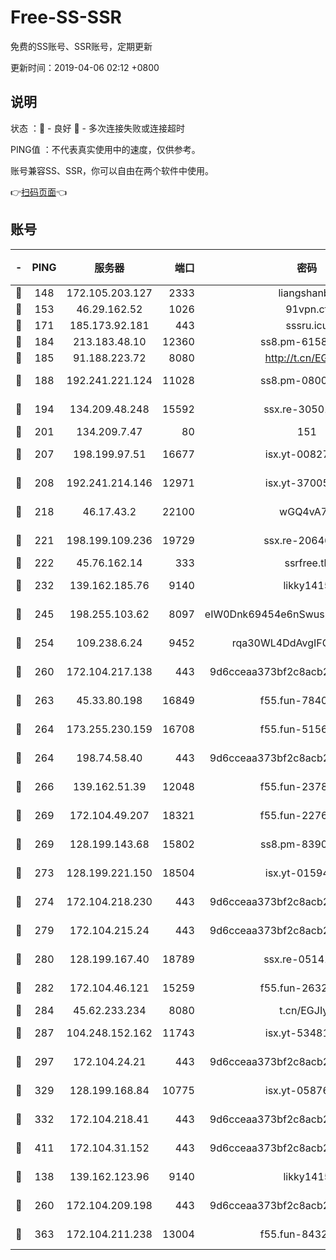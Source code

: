 # Free-SS-SSR

免费的SS账号、SSR账号，定期更新

更新时间：2019-04-06 02:12 +0800

## 说明

状态     ：🙂 - 良好 🙁 - 多次连接失败或连接超时

PING值   ：不代表真实使用中的速度，仅供参考。

账号兼容SS、SSR，你可以自由在两个软件中使用。

👉[扫码页面](https://liesauer.github.io/Free-SS-SSR/)👈

## 账号

|-|PING|服务器|端口|密码|加密方式|区域|
|:----:|:----:|:-----:|-----:|:----:|:----:|:----:|
|🙂|148|172.105.203.127|2333|liangshanbo|chacha20|JP|
|🙂|153|46.29.162.52|1026|91vpn.cf|rc4-md5|RU|
|🙂|171|185.173.92.181|443|sssru.icu|rc4-md5|RU|
|🙂|184|213.183.48.10|12360|ss8.pm-61585593|rc4-md5|RU|
|🙂|185|91.188.223.72|8080|http://t.cn/EGJIyrl|rc4-md5|RU|
|🙂|188|192.241.221.124|11028|ss8.pm-08004110|aes-256-cfb|US|
|🙂|194|134.209.48.248|15592|ssx.re-30501157|aes-256-cfb|US|
|🙂|201|134.209.7.47|80|151|chacha20|US|
|🙂|207|198.199.97.51|16677|isx.yt-00827286|aes-256-cfb|US|
|🙂|208|192.241.214.146|12971|isx.yt-37005229|aes-256-cfb|US|
|🙂|218|46.17.43.2|22100|wGQ4vA7D|aes-256-gcm|RU|
|🙂|221|198.199.109.236|19729|ssx.re-20646999|aes-256-cfb|US|
|🙂|222|45.76.162.14|333|ssrfree.tk|rc4|SG|
|🙂|232|139.162.185.76|9140|likky1415|aes-256-cfb|DE|
|🙂|245|198.255.103.62|8097|eIW0Dnk69454e6nSwuspv9DmS201tQ0D|aes-256-cfb|US|
|🙂|254|109.238.6.24|9452|rqa30WL4DdAvgIFG6Fs3znzTa|aes-256-cfb|FR|
|🙂|260|172.104.217.138|443|9d6cceaa373bf2c8acb22e60b6a58be6|aes-256-cfb|US|
|🙂|263|45.33.80.198|16849|f55.fun-78403202|aes-256-cfb|US|
|🙂|264|173.255.230.159|16708|f55.fun-51565775|aes-256-cfb|US|
|🙂|264|198.74.58.40|443|9d6cceaa373bf2c8acb22e60b6a58be6|aes-256-cfb|US|
|🙂|266|139.162.51.39|12048|f55.fun-23786440|aes-256-cfb|SG|
|🙂|269|172.104.49.207|18321|f55.fun-22761918|aes-256-cfb|SG|
|🙂|269|128.199.143.68|15802|ss8.pm-83903752|aes-256-cfb|SG|
|🙂|273|128.199.221.150|18504|isx.yt-01594022|aes-256-cfb|SG|
|🙂|274|172.104.218.230|443|9d6cceaa373bf2c8acb22e60b6a58be6|aes-256-cfb|US|
|🙂|279|172.104.215.24|443|9d6cceaa373bf2c8acb22e60b6a58be6|aes-256-cfb|US|
|🙂|280|128.199.167.40|18789|ssx.re-05141157|aes-256-cfb|SG|
|🙂|282|172.104.46.121|15259|f55.fun-26327483|aes-256-cfb|SG|
|🙂|284|45.62.233.234|8080|t.cn/EGJIyrl|rc4-md5|CA|
|🙂|287|104.248.152.162|11743|isx.yt-53481002|aes-256-cfb|SG|
|🙂|297|172.104.24.21|443|9d6cceaa373bf2c8acb22e60b6a58be6|aes-256-cfb|US|
|🙂|329|128.199.168.84|10775|isx.yt-05876249|aes-256-cfb|SG|
|🙂|332|172.104.218.41|443|9d6cceaa373bf2c8acb22e60b6a58be6|aes-256-cfb|US|
|🙂|411|172.104.31.152|443|9d6cceaa373bf2c8acb22e60b6a58be6|aes-256-cfb|US|
|🙂|138|139.162.123.96|9140|likky1415|aes-256-cfb|JP|
|🙂|260|172.104.209.198|443|9d6cceaa373bf2c8acb22e60b6a58be6|aes-256-cfb|US|
|🙂|363|172.104.211.238|13004|f55.fun-84327083|aes-256-cfb|US|
